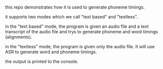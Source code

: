 
this repo demonstrates how it is used to generate phoneme timings.

it supports two modes which we call "text based" and "textless".

in the "text based" mode, the program is given an audio file and a text transcript
of the audio file and trys to generate phoneme and word timings (alignments).

in the "textless" mode, the program is given only the audio file. It
will use ASR to generate word and phoneme timings. 

the output is printed to the console. 

